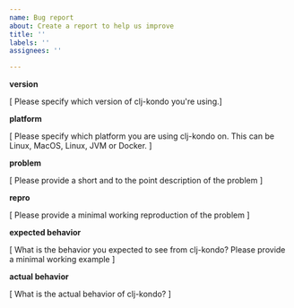 ```yaml
---
name: Bug report
about: Create a report to help us improve
title: ''
labels: ''
assignees: ''

---
```


**version**

[ Please specify which version of clj-kondo you're using.]

**platform**

[ Please specify which platform you are using clj-kondo on. This can be Linux, MacOS, Linux, JVM or Docker. ]

**problem**

[ Please provide a short and to the point description of the problem ]

**repro**

[ Please provide a minimal working reproduction of the problem ]

**expected behavior**

[ What is the behavior you expected to see from clj-kondo? Please provide a minimal working example ]

**actual behavior**

[ What is the actual behavior of clj-kondo? ]
